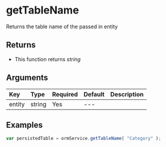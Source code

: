 # getTableName

Returns the table name of the passed in entity

## Returns

* This function returns _string_

## Arguments

| Key | Type | Required | Default | Description |
| :--- | :--- | :--- | :--- | :--- |
| entity | string | Yes | --- |  |

## Examples

```javascript
var persistedTable = ormService.getTableName( "Category" );
```

